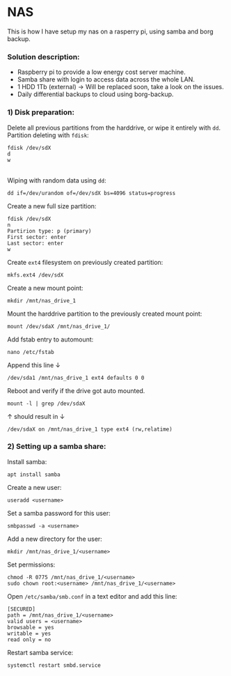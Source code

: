 # NAS
This is how I have setup my nas on a rasperry pi, using samba and borg backup.

### Solution description:
- Raspberry pi to provide a low energy cost server machine.
- Samba share with login to access data across the whole LAN. 
- 1 HDD 1Tb (external) -> Will be replaced soon, take a look on the issues.
- Daily differential backups to cloud using borg-backup.

### 1) Disk preparation:
Delete all previous partitions from the harddrive, or wipe it entirely with `dd`.
<br>Partition deleting with `fdisk`:
```shell
fdisk /dev/sdX
d
w
```
<br>Wiping with random data using `dd`:
```shell
dd if=/dev/urandom of=/dev/sdX bs=4096 status=progress
```

Create a new full size partition:
```shell
fdisk /dev/sdX
n
Partirion type: p (primary)
First sector: enter
Last sector: enter
w
```
Create `ext4` filesystem on previously created partition:
```shell
mkfs.ext4 /dev/sdX
```
Create a new mount point:
```shell
mkdir /mnt/nas_drive_1
```
Mount the harddrive partition to the previously created mount point:
```shell
mount /dev/sdaX /mnt/nas_drive_1/
```
Add fstab entry to automount:
```shell
nano /etc/fstab
```
Append this line ↓
```shell
/dev/sda1 /mnt/nas_drive_1 ext4 defaults 0 0
```
Reboot and verify if the drive got auto mounted.
```shell
mount -l | grep /dev/sdaX
```
↑ should result in ↓
```shell
/dev/sdaX on /mnt/nas_drive_1 type ext4 (rw,relatime)
```

### 2) Setting up a samba share:
Install samba:
```shell
apt install samba
```
Create a new user:
```shell
useradd <username>
```
Set a samba password for this user:
```shell
smbpasswd -a <username>
```
Add a new directory for the user:
```shell
mkdir /mnt/nas_drive_1/<username>
```
Set permissions:
```shell
chmod -R 0775 /mnt/nas_drive_1/<username>
sudo chown root:<username> /mnt/nas_drive_1/<username>
```
Open `/etc/samba/smb.conf` in a text editor and add this line:
```shell
[SECURED]
path = /mnt/nas_drive_1/<username>
valid users = <username>
browsable = yes
writable = yes
read only = no
```
Restart samba service:
```shell
systemctl restart smbd.service
```
